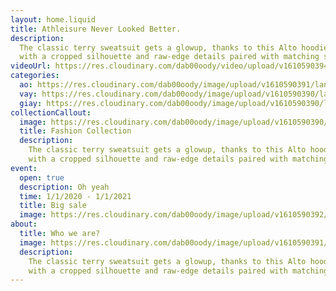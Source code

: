 ```yaml
---
layout: home.liquid
title: Athleisure Never Looked Better.
description:
  The classic terry sweatsuit gets a glowup, thanks to this Alto hoodie
  with a cropped silhouette and raw-edge details paired with matching sweatpants.
videoUrl: https://res.cloudinary.com/dab00oody/video/upload/v1610590394/landing/video_sna4xd.mp4
categories:
  ao: https://res.cloudinary.com/dab00oody/image/upload/v1610590391/landing/shirt_o0xgau.jpg
  vay: https://res.cloudinary.com/dab00oody/image/upload/v1610590390/landing/shoes_sdgvjc.webp
  giay: https://res.cloudinary.com/dab00oody/image/upload/v1610590390/landing/shoes_dh2q8u.jpg
collectionCallout:
  image: https://res.cloudinary.com/dab00oody/image/upload/v1610590390/landing/shoes_dh2q8u.jpg
  title: Fashion Collection
  description:
    The classic terry sweatsuit gets a glowup, thanks to this Alto hoodie
    with a cropped silhouette and raw-edge details paired with matching sweatpants.
event:
  open: true
  description: Oh yeah
  time: 1/1/2020 - 1/1/2021
  title: Big sale
  image: https://res.cloudinary.com/dab00oody/image/upload/v1610590392/landing/sale_n6z1o3.png
about:
  title: Who we are?
  image: https://res.cloudinary.com/dab00oody/image/upload/v1610590391/landing/shirt_o0xgau.jpg
  description:
    The classic terry sweatsuit gets a glowup, thanks to this Alto hoodie
    with a cropped silhouette and raw-edge details paired with matching sweatpants.
---
```

